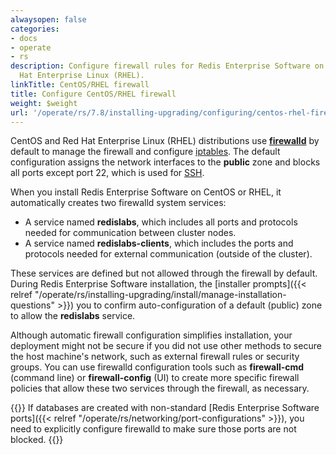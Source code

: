 ```yaml
---
alwaysopen: false
categories:
- docs
- operate
- rs
description: Configure firewall rules for Redis Enterprise Software on CentOS or Red
  Hat Enterprise Linux (RHEL).
linkTitle: CentOS/RHEL firewall
title: Configure CentOS/RHEL firewall
weight: $weight
url: '/operate/rs/7.8/installing-upgrading/configuring/centos-rhel-firewall/'
---
```

CentOS and Red Hat Enterprise Linux (RHEL) distributions use [**firewalld**](https://firewalld.org/) by default to manage the firewall and configure [iptables](https://en.wikipedia.org/wiki/Iptables).
The default configuration assigns the network interfaces to the **public** zone and blocks all ports except port 22, which is used for [SSH](https://en.wikipedia.org/wiki/Secure_Shell).

When you install Redis Enterprise Software on CentOS or RHEL, it automatically creates two firewalld system services:

- A service named **redislabs**, which includes all ports and protocols needed for communication between cluster nodes.
- A service named **redislabs-clients**, which includes the ports and protocols needed for external communication (outside of the cluster).

These services are defined but not allowed through the firewall by default.
During Redis Enterprise Software installation, the [installer prompts]({{< relref "/operate/rs/installing-upgrading/install/manage-installation-questions" >}}) you to confirm auto-configuration of a default (public) zone
to allow the **redislabs** service.

Although automatic firewall configuration simplifies installation, your deployment might not be secure if you did not use other methods to secure the host machine's network, such as external firewall rules or security groups.
You can use firewalld configuration tools such as **firewall-cmd** (command line) or **firewall-config** (UI)
to create more specific firewall policies that allow these two services through the firewall, as necessary.

{{<note>}}
If databases are created with non-standard [Redis Enterprise Software ports]({{< relref "/operate/rs/networking/port-configurations" >}}),
you need to explicitly configure firewalld to make sure those ports are not blocked.
{{</note>}}
